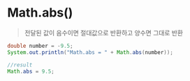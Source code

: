 # Math.abs()
> 전달된 값이 음수이면 절대값으로 반환하고 양수면 그대로 반환

```java
double number = -9.5;
System.out.println("Math.abs = " + Math.abs(number));

//result
Math.abs = 9.5;
```